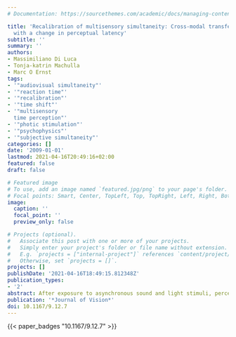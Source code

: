 ```yaml
---
# Documentation: https://sourcethemes.com/academic/docs/managing-content/

title: 'Recalibration of multisensory simultaneity: Cross-modal transfer coincides
  with a change in perceptual latency'
subtitle: ''
summary: ''
authors:
- Massimiliano Di Luca
- Tonja-katrin Machulla
- Marc O Ernst
tags:
- '"audiovisual simultaneity"'
- '"reaction time"'
- '"recalibration"'
- '"time shift"'
- '"multisensory
  time perception"'
- '"photic stimulation"'
- '"psychophysics"'
- '"subjective simultaneity"'
categories: []
date: '2009-01-01'
lastmod: 2021-04-16T20:49:16+02:00
featured: false
draft: false

# Featured image
# To use, add an image named `featured.jpg/png` to your page's folder.
# Focal points: Smart, Center, TopLeft, Top, TopRight, Left, Right, BottomLeft, Bottom, BottomRight.
image:
  caption: ''
  focal_point: ''
  preview_only: false

# Projects (optional).
#   Associate this post with one or more of your projects.
#   Simply enter your project's folder or file name without extension.
#   E.g. `projects = ["internal-project"]` references `content/project/deep-learning/index.md`.
#   Otherwise, set `projects = []`.
projects: []
publishDate: '2021-04-16T18:49:15.812348Z'
publication_types:
- '2'
abstract: After exposure to asynchronous sound and light stimuli, perceived audio-visual synchrony changes to compensate for the asynchrony. Here we investigate to what extent this audio-visual recalibration effect transfers to visual-tactile and audiotactile simultaneity perception in order to infer the mechanisms responsible for temporal recalibration. Results indicate that audio-visual recalibration of simultaneity can transfer to audio-tactile and visual-tactile stimuli depending on the way in which the multisensory stimuli are presented. With presentation of co-located multisensory stimuli, we found a change in the perceptual latency of the visual stimuli. Presenting auditory stimuli through headphones, on the other hand, induced a change in the perceptual latency of the auditory stimuli. We argue that the difference in transfer depends on the relative trust in the auditory and visual estimates. Interestingly, these findings were confirmed by showing that audio-visual recalibration influences simple reaction time to visual and auditory stimuli. Presenting co-located stimuli during asynchronous exposure induced a change in reaction time to visual stimuli, while with headphones the change in reaction time occurred for the auditory stimuli. These results indicate that the perceptual latency is altered with repeated exposure to asynchronous audio-visual stimuli in order to compensate (at least in part) for the presented asynchrony.
publication: '*Journal of Vision*'
doi: 10.1167/9.12.7
---
```

{{< paper_badges "10.1167/9.12.7" >}}
